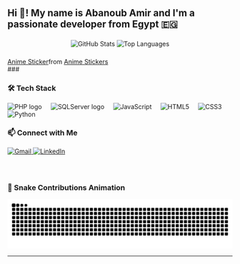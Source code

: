 <h2 align="left">Hi 👋! My name is Abanoub Amir and I'm a passionate developer from Egypt 🇪🇬</h2>

###

<div align="center">
  <img src="https://github-readme-stats.vercel.app/api?username=Abanoub0x&hide_title=false&hide_rank=false&show_icons=true&include_all_commits=true&count_private=true&disable_animations=false&theme=dracula&locale=en&hide_border=false" height="150" alt="GitHub Stats" />
  <img src="https://github-readme-stats.vercel.app/api/top-langs?username=Abanoub0x&locale=en&hide_title=false&layout=compact&card_width=320&langs_count=5&theme=dracula&hide_border=false" height="150" alt="Top Languages" />
</div>

###

<div class="tenor-gif-embed" data-postid="22879862" data-share-method="host" data-aspect-ratio="1" data-width="100%"><a href="https://tenor.com/view/anime-gif-22879862">Anime Sticker</a>from <a href="https://tenor.com/search/anime-stickers">Anime Stickers</a></div> <script type="text/javascript" async src="https://tenor.com/embed.js"></script>
###

### 🛠️ Tech Stack

<div align="left">
   <img src="https://cdn.jsdelivr.net/gh/devicons/devicon/icons/php/php-original.svg" height="30" alt="PHP logo" />
   <img width="12" />
   <img src="https://cdn.jsdelivr.net/gh/devicons/devicon/icons/microsoftsqlserver/microsoftsqlserver-plain.svg" height="30" alt="SQLServer logo" />
  <img width="12" />
  <img src="https://cdn.jsdelivr.net/gh/devicons/devicon/icons/javascript/javascript-original.svg" height="30" alt="JavaScript" />
  <img width="12" />
  <img src="https://cdn.jsdelivr.net/gh/devicons/devicon/icons/html5/html5-original.svg" height="30" alt="HTML5" />
  <img width="12" />
  <img src="https://cdn.jsdelivr.net/gh/devicons/devicon/icons/css3/css3-original.svg" height="30" alt="CSS3" />
  <img width="12" />
  <img src="https://cdn.jsdelivr.net/gh/devicons/devicon/icons/python/python-original.svg" height="30" alt="Python" />
</div>

###

### 📫 Connect with Me

<div align="left">
<a href="https://mail.google.com/mail/?view=cm&fs=1&to=abanoubamir1234@gmail.com" target="_blank">
  <img src="https://img.shields.io/static/v1?message=Gmail&logo=gmail&label=&color=D14836&logoColor=white&labelColor=&style=for-the-badge" height="35" alt="Gmail" />
</a>


  <a href="https://www.linkedin.com/in/abanoub-amir-6a1b512a3" target="_blank">
    <img src="https://img.shields.io/static/v1?message=LinkedIn&logo=linkedin&label=&color=0077B5&logoColor=white&labelColor=&style=for-the-badge" height="35" alt="LinkedIn" />
  </a>
</div>

###

<br clear="both" />

### 🐍 Snake Contributions Animation

<img src="https://raw.githubusercontent.com/Abanoub0x/Abanoub0x/output/snake.svg" alt="Snake animation" />

---
